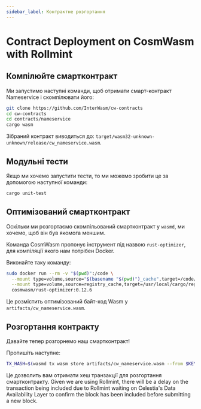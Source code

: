 ```yaml
---
sidebar_label: Контрактне розгортання
---
```


# Contract Deployment on CosmWasm with Rollmint
<!-- markdownlint-disable MD013 -->

## Компілюйте смартконтракт

Ми запустимо наступні команди, щоб отримати смарт-контракт Nameservice і скомпілювати його:

```sh
git clone https://github.com/InterWasm/cw-contracts
cd cw-contracts
cd contracts/nameservice
cargo wasm
```

Зібраний контракт виводиться до: `target/wasm32-unknown-unknown/release/cw_nameservice.wasm`.

## Модульні тести

Якщо ми хочемо запустити тести, то ми можемо зробити це за допомогою наступної команди:

```sh
cargo unit-test
```

## Оптимізований смартконтракт

Оскільки ми розгортаємо скомпільований смартконтракт у `wasmd`, ми хочемо, щоб він був якомога меншим.

Команда CosmWasm пропонує інструмент під назвою `rust-optimizer`, для компіляції якого нам потрібен Docker.

Виконайте таку команду:

```sh
sudo docker run --rm -v "$(pwd)":/code \
  --mount type=volume,source="$(basename "$(pwd)")_cache",target=/code/target \
  --mount type=volume,source=registry_cache,target=/usr/local/cargo/registry \
  cosmwasm/rust-optimizer:0.12.6
```

Це розмістить оптимізований байт-код Wasm у `artifacts/cw_nameservice.wasm`.

## Розгортання контракту

Давайте тепер розгорнемо наш смартконтракт!

Пропишіть наступне:

```sh
TX_HASH=$(wasmd tx wasm store artifacts/cw_nameservice.wasm --from $KEY_NAME --keyring-backend test $TXFLAG --output json -y | jq -r '.txhash') 
```

Це дозволить вам отримати хеш транзакції для розгортання смартконтракту. Given we are using Rollmint, there will be a delay on the transaction being included due to Rollmint waiting on Celestia's Data Availability Layer to confirm the block has been included before submitting a new block.

